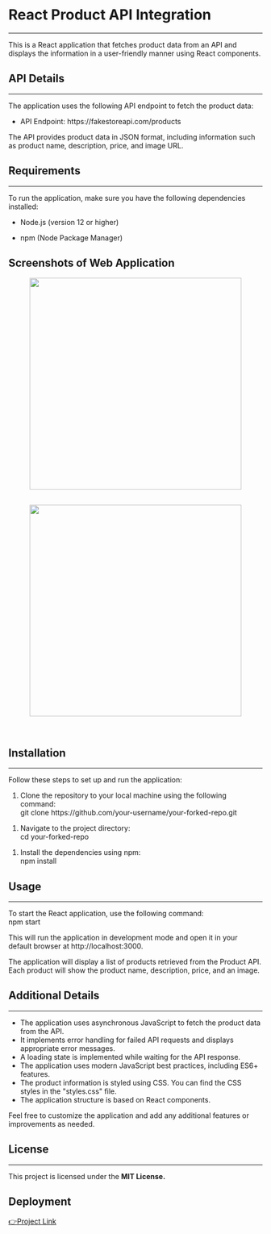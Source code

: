 <h1>React Product API Integration</h1>
<hr><p>This is a React application that fetches product data from an API and displays the information in a user-friendly manner using React components.</p>
<h2>API Details</h2>
<hr>
<p>The application uses the following API endpoint to fetch the product data:</p>
<ul>
<li>API Endpoint: https://fakestoreapi.com/products </li>
</ul>
<p>The API provides product data in JSON format, including information such as product name, description, price, and image URL.</p>
<h2>Requirements</h2>
<hr>
<p>To run the application, make sure you have the following dependencies installed:</p>
<ul>
<li>Node.js (version 12 or higher)</li>
</ul><ul>
<li>npm (Node Package Manager)</li>
</ul>

<h2>Screenshots of Web Application</h2>
<div align ="center" style="display:block;"><img src="https://github.com/ayushi-2208/dtroffle/assets/69577773/78ffe267-da7c-4529-b0e4-0a05b9a90c5b" alt="" style="height: 420px; width: 420px; margin-bottom: 30px "><img src="https://github.com/ayushi-2208/dtroffle/assets/69577773/2aef6a5f-df4e-49c3-b6ea-6f6659f61855" alt="" align="center"  style="height: 420px; width: 420px; margin-bottom: 30px ">  </div>

<h2>Installation</h2>
<hr>
Follow these steps to set up and run the application:
<ol>
<li>
Clone the repository to your local machine using the following command:<br/>
git clone https://github.com/your-username/your-forked-repo.git
</li></ol>
<ol>
<li>
Navigate to the project directory:<br/>
cd your-forked-repo

</li>
</ol>
<ol>
<li>
Install the dependencies using npm:<br/>
npm install
</li>
</ol>

<h2>Usage</h2>
<hr><p>To start the React application, use the following command:<br/>npm start
</p>
<p>This will run the application in development mode and open it in your default browser at http://localhost:3000.<br/>

The application will display a list of products retrieved from the Product API. Each product will show the product name, description, price, and an image.</p>

<h2>Additional Details</h2>
<hr>
<ul>
<li>
The application uses asynchronous JavaScript to fetch the product data from the API.
</li>

<li>
It implements error handling for failed API requests and displays appropriate error messages.
</li>

<li>
A loading state is implemented while waiting for the API response.
</li>

<li>
The application uses modern JavaScript best practices, including ES6+ features.
</li>

<li>
The product information is styled using CSS. You can find the CSS styles in the "styles.css" file.
</li>

<li>
The application structure is based on React components.
</li>
</ul>
<p>Feel free to customize the application and add any additional features or improvements as needed.</p>

<h2>License</h2>
<hr>
<p>This project is licensed under the <b>MIT License.</b></p>

<h2>Deployment</h2>
<a href="https://64885d7ffff0d30f9801eb01--dancing-klepon-30f71c.netlify.app/">👉Project Link</a>